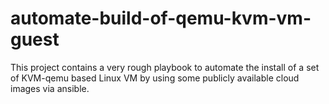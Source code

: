 # automate-build-of-qemu-kvm-vm-guest
This project contains a very rough playbook to automate the install of a set of KVM-qemu based Linux VM by using some publicly available cloud images via ansible.
